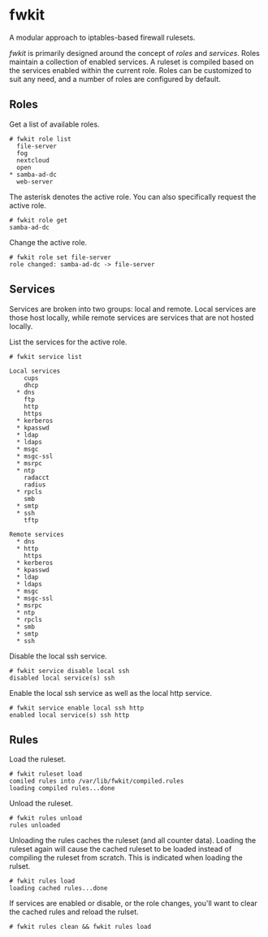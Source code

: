 fwkit
=====

A modular approach to iptables-based firewall rulesets.

*fwkit* is primarily designed around the concept of *roles* and *services*. Roles maintain a collection of enabled services. A ruleset is compiled based on the services enabled within the current role. Roles can be customized to suit any need, and a number of roles are configured by default.

Roles
-----

Get a list of available roles.

```
# fwkit role list
  file-server
  fog
  nextcloud
  open
* samba-ad-dc
  web-server
```

The asterisk denotes the active role. You can also specifically request the active role.

```
# fwkit role get
samba-ad-dc
```

Change the active role.

```
# fwkit role set file-server
role changed: samba-ad-dc -> file-server
```

Services
--------

Services are broken into two groups: local and remote. Local services are those host locally, while remote services are services that are not hosted locally.

List the services for the active role.

```
# fwkit service list

Local services
    cups
    dhcp
  * dns
    ftp
    http
    https
  * kerberos
  * kpasswd
  * ldap
  * ldaps
  * msgc
  * msgc-ssl
  * msrpc
  * ntp
    radacct
    radius
  * rpcls
    smb
  * smtp
  * ssh
    tftp

Remote services
  * dns
  * http
    https
  * kerberos
  * kpasswd
  * ldap
  * ldaps
  * msgc
  * msgc-ssl
  * msrpc
  * ntp
  * rpcls
  * smb
  * smtp
  * ssh
```

Disable the local ssh service.

```
# fwkit service disable local ssh
disabled local service(s) ssh
```

Enable the local ssh service as well as the local http service.

```
# fwkit service enable local ssh http
enabled local service(s) ssh http
```

Rules
-----

Load the ruleset.

```
# fwkit ruleset load
comiled rules into /var/lib/fwkit/compiled.rules
loading compiled rules...done
```

Unload the ruleset.

```
# fwkit rules unload
rules unloaded
```

Unloading the rules caches the ruleset (and all counter data). Loading the ruleset again will cause the cached ruleset to be loaded instead of compiling the ruleset from scratch. This is indicated when loading the rulset.

```
# fwkit rules load
loading cached rules...done
```

If services are enabled or disable, or the role changes, you'll want to clear the cached rules and reload the rulset.

```
# fwkit rules clean && fwkit rules load
```
